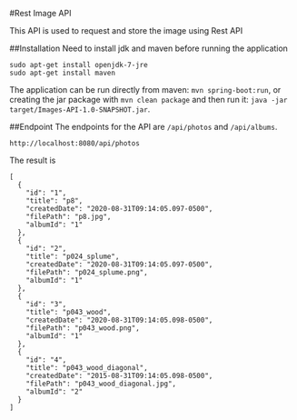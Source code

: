 #Rest Image API

This API is used to request and store the image using Rest API <br>

##Installation
Need to install jdk and maven before running the application

```
sudo apt-get install openjdk-7-jre
sudo apt-get install maven
```

The application can be run directly from maven: `mvn spring-boot:run`, or creating the jar package with `mvn clean package` and then run it: `java -jar target/Images-API-1.0-SNAPSHOT.jar`.

##Endpoint
The endpoints for the API are `/api/photos` and `/api/albums`.
```
http://localhost:8080/api/photos
```
The result is

```
[
  {
    "id": "1",
    "title": "p8",
    "createdDate": "2020-08-31T09:14:05.097-0500",
    "filePath": "p8.jpg",
    "albumId": "1"
  },
  {
    "id": "2",
    "title": "p024_splume",
    "createdDate": "2020-08-31T09:14:05.097-0500",
    "filePath": "p024_splume.png",
    "albumId": "1"
  },
  {
    "id": "3",
    "title": "p043_wood",
    "createdDate": "2020-08-31T09:14:05.098-0500",
    "filePath": "p043_wood.png",
    "albumId": "1"
  },
  {
    "id": "4",
    "title": "p043_wood_diagonal",
    "createdDate": "2015-08-31T09:14:05.098-0500",
    "filePath": "p043_wood_diagonal.jpg",
    "albumId": "2"
  }
]
```
